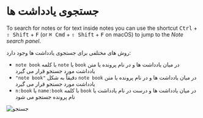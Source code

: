 # جستجوی یادداشت ها

To search for notes or for text inside notes you can use the shortcut <kbd>Ctrl</kbd> + <kbd>⇧ Shift</kbd> + <kbd>F</kbd> (or <kbd>⌘ Cmd</kbd> + <kbd>⇧ Shift</kbd> + <kbd>F</kbd> on macOS) to jump to the _Note search panel_.

روش های مختلفی برای جستجوی یادداشت ها وجود دارد:

- `note book` با کلمه `note` یا `book` در میان یادداشت ها و در نام پرونده یا متن یادداشت مورد جستجو قرار می گیرد
- `"note book"` دقیقاً به شکل  `note book` در میان یادداشت ها و در نام پرونده یا متن یادداشت مورد جستجو قرار می گیرد
- `n:book` یا `name:book` با کلمه `book` در میان یادداشت ها و درست در نام یادداشت یا نام پرونده جستجو می شود

![جستجو](/img/searching.png)
